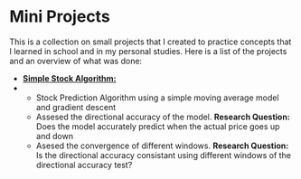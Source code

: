 # Mini Projects

This is a collection on small projects that I created to practice concepts that I learned in school and in my personal studies.
Here is a list of the projects and an overview of what was done:

* <u>**Simple Stock Algorithm:**</u>
* * Stock Prediction Algorithm using a simple moving average model and gradient descent
  * Assesed the directional accuracy of the model. **Research Question:** Does the model accurately predict when the actual price goes up and down
  * Asesed the convergence of different windows. **Research Question:** Is the directional accuracy consistant using different windows of the directional accuracy test?   

